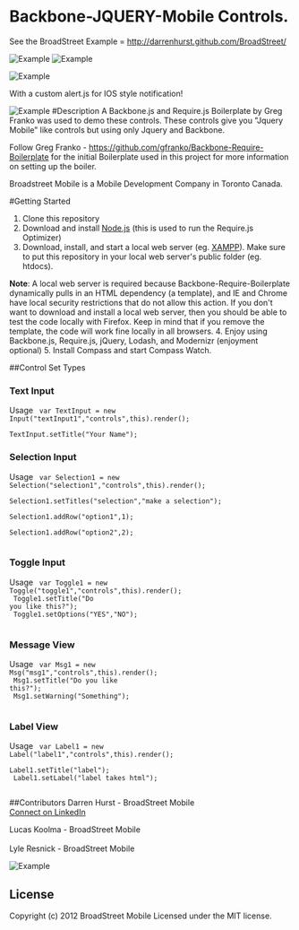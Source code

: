 Backbone-JQUERY-Mobile Controls.
============================
See the BroadStreet Example = http://darrenhurst.github.com/BroadStreet/

![Example](http://backbonejs.org/docs/images/backbone.png) ![Example](http://requirejs.org/i/logo.png)

![Example](http://i1137.photobucket.com/albums/n510/dhurst74/ScreenShot2012-08-05at20241PM.png)

With a custom alert.js for IOS style notification!

![Example](http://i1137.photobucket.com/albums/n510/dhurst74/ScreenShot2012-08-06at74044PM.png)
#Description
A Backbone.js and Require.js Boilerplate by Greg Franko was used to demo these controls.
These controls give you "Jquery Mobile" like controls but using only Jquery and Backbone.

Follow Greg Franko  - https://github.com/gfranko/Backbone-Require-Boilerplate for the initial Boilerplate used in this project
for more information on setting up the boiler.

Broadstreet Mobile is a Mobile Development Company in Toronto Canada. 


#Getting Started
   1. Clone this repository
   2. Download and install [Node.js](http://nodejs.org/#download) (this is used to run the Require.js Optimizer)
   3. Download, install, and start a local web server (eg. [XAMPP](http://www.apachefriends.org/en/xampp.html)).  Make sure to put this repository in your local web server's public folder (eg. htdocs).

   **Note**: A local web server is required because Backbone-Require-Boilerplate dynamically pulls in an HTML dependency (a template), and IE and Chrome have local security restrictions that do not allow this action.  If you don't want to download and install a local web server, then you should be able to test the code locally with Firefox.  Keep in mind that if you remove the template, the code will work fine locally in all browsers.
   4. Enjoy using Backbone.js, Require.js, jQuery, Lodash, and Modernizr (enjoyment optional)
   5. Install Compass and start Compass Watch.
   
##Control Set Types

### Text Input

Usage
			<code>
			var TextInput = new Input("textInput1","controls",this).render();<br/>
        	TextInput.setTitle("Your Name");
        	</code>
        	
### Selection Input

Usage
            <code>
        	var Selection1 = new Selection("selection1","controls",this).render();<br/>
        	Selection1.setTitles("selection","make a selection");<br/>
        	Selection1.addRow("option1",1);<br/>
        	Selection1.addRow("option2",2);<br/>
        	</code>
       
### Toggle Input

Usage
  			<code>
			var Toggle1 = new Toggle("toggle1","controls",this).render();<br/>
        	Toggle1.setTitle("Do you like this?");<br/>
        	Toggle1.setOptions("YES","NO");<br/>
        	</code>
        	
### Message View 

Usage
            <code>
			var Msg1 = new Msg("msg1","controls",this).render();<br/>
        	Msg1.setTitle("Do you like this?");<br/>
        	Msg1.setWarning("Something");<br/>
        	</code>
        	
### Label View

Usage
			<code>
			var Label1 = new Label("label1","controls",this).render();<br/>
        	Label1.setTitle("label");<br/>
        	Label1.setLabel("label takes html");<br/>
        	</code>


##Contributors
Darren Hurst - BroadStreet Mobile<br/>
<a href="http://www.linkedin.com/profile/view?id=81321609&trk=tab_pro">Connect on LinkedIn</a><br/>

Lucas Koolma - BroadStreet Mobile<br/>
<br/>
Lyle Resnick - BroadStreet Mobile<br/>


![Example](http://i1137.photobucket.com/albums/n510/dhurst74/ScreenShot2012-08-05at43438PM.png)


## License
Copyright (c) 2012 BroadStreet Mobile 
Licensed under the MIT license.		
		  

	


